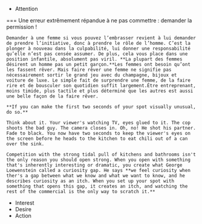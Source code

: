 - Attention

===
    Une erreur extrêmement répandue à ne pas commettre : demander la permission ! 

    Demander à une femme si vous pouvez l’embrasser revient à lui demander de prendre l’initiative, donc à prendre le rôle de l’homme. C’est la plonger à nouveau dans la culpabilité, lui donner une responsabilité qu’elle n’est pas censée assumer. De plus, cela vous place dans une position infantile, absolument pas viril. **La plupart des femmes désirent un homme pas un petit garçon.**Les femmes ont besoin qu’ont les fassent rêver. Mais faire rêver une femme ne signifie pas nécessairement sortir le grand jeu avec du champagne, bijoux et voiture de luxe. Le simple fait de surprendre une femme, de la faire rire et de bousculer son quotidien suffit largement.Être entreprenant, moins timide, plus tactile et plus déterminé que les autres est aussi une belle façon de la faire rêver.

    **If you can make the first two seconds of your spot visually unusual, do so.**

    Think about it. Your viewer's watching TV, eyes glued to it. The cop shoots the bad guy. The camera closes in. Oh, no! He shot his partner. Fade to black. You now have two seconds to keep the viewer's eyes on the screen before he heads to the kitchen to eat chili out of a can over the sink.

    Competition with the strong tidal pull of kitchens and bathrooms isn't the only reason you should open strong. When you open with something that's inherently interesting or dramatic, you create what George Loewenstein called a curiosity gap. He says **we feel curiosity when ther's a gap between what we know and what we want to know, and he describes curiosity as an itch. When you set up your spot with something that opens this gap, it creates an itch, and watching the rest of the commercial is the only way to scratch it.**

- Interest
- Desire
- Action